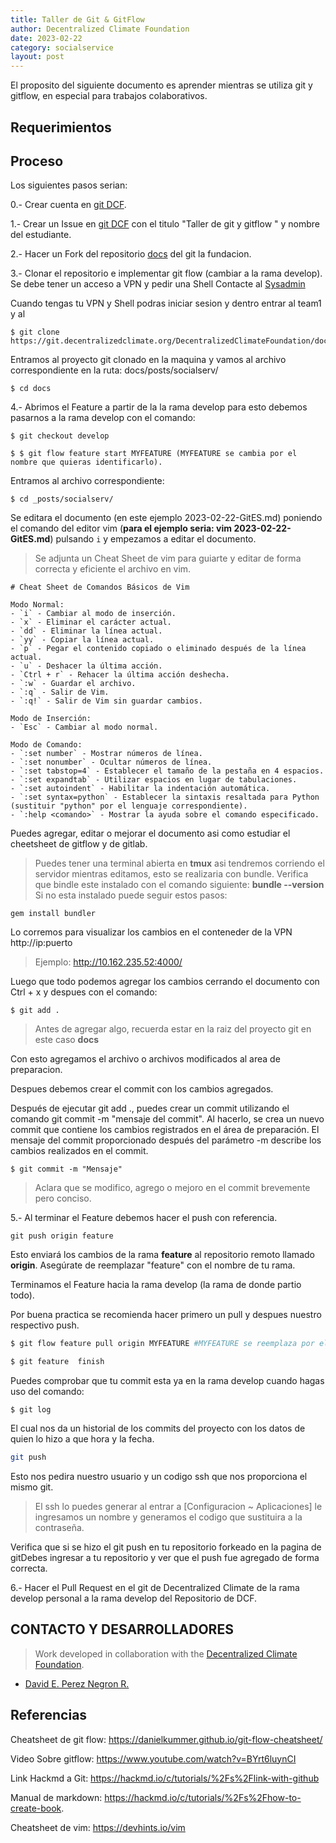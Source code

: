 ```yaml
---
title: Taller de Git & GitFlow
author: Decentralized Climate Foundation
date: 2023-02-22
category: socialservice
layout: post
---
```



El proposito del siguiente documento es aprender mientras se utiliza git y gitflow, en especial para trabajos colaborativos.

## Requerimientos

## Proceso

Los siguientes pasos serian:

0.- Crear cuenta en [git DCF](https://git.decentralizedclimate.org/DecentralizedClimateFoundation/docs).

1.- Crear un Issue en [git DCF](https://git.decentralizedclimate.org/DecentralizedClimateFoundation/docs) con el titulo "Taller de git y gitflow <nombre>" y nombre del estudiante.

2.- Hacer un Fork del repositorio [docs](https://git.decentralizedclimate.org/DecentralizedClimateFoundation/docs) del git la fundacion.

3.- Clonar el repositorio e implementar git flow (cambiar a la rama develop).
    Se debe tener un acceso a VPN y pedir una Shell Contacte al [Sysadmin](mailto:david@decentralizedclimate.org)

Cuando tengas tu VPN y Shell podras iniciar sesion y dentro entrar al team1 y al 

```shell
$ git clone https://git.decentralizedclimate.org/DecentralizedClimateFoundation/docs
```

Entramos al proyecto git clonado en la maquina y vamos al archivo correspondiente en la ruta: docs/posts/socialserv/

```shell
$ cd docs
```

4.- Abrimos el Feature a partir de la la rama develop
para esto debemos pasarnos a la rama develop con el comando:

```shell
$ git checkout develop

$ $ git flow feature start MYFEATURE (MYFEATURE se cambia por el nombre que quieras identificarlo).
```

Entramos al archivo correspondiente:

```shell
$ cd _posts/socialserv/
```
Se editara el documento (en este ejemplo 2023-02-22-GitES.md) poniendo el comando del editor vim (**para el ejemplo seria: vim 2023-02-22-GitES.md**) pulsando `i` y empezamos a editar el documento. 

>Se adjunta un Cheat Sheet de vim para guiarte y editar de forma correcta y eficiente el archivo en vim.


```shell
# Cheat Sheet de Comandos Básicos de Vim

Modo Normal:
- `i` - Cambiar al modo de inserción.
- `x` - Eliminar el carácter actual.
- `dd` - Eliminar la línea actual.
- `yy` - Copiar la línea actual.
- `p` - Pegar el contenido copiado o eliminado después de la línea actual.
- `u` - Deshacer la última acción.
- `Ctrl + r` - Rehacer la última acción deshecha.
- `:w` - Guardar el archivo.
- `:q` - Salir de Vim.
- `:q!` - Salir de Vim sin guardar cambios.

Modo de Inserción:
- `Esc` - Cambiar al modo normal.

Modo de Comando:
- `:set number` - Mostrar números de línea.
- `:set nonumber` - Ocultar números de línea.
- `:set tabstop=4` - Establecer el tamaño de la pestaña en 4 espacios.
- `:set expandtab` - Utilizar espacios en lugar de tabulaciones.
- `:set autoindent` - Habilitar la indentación automática.
- `:set syntax=python` - Establecer la sintaxis resaltada para Python (sustituir "python" por el lenguaje correspondiente).
- `:help <comando>` - Mostrar la ayuda sobre el comando especificado.
```

Puedes agregar, editar o mejorar el documento asi como estudiar el cheetsheet de gitflow y de gitlab.


>Puedes tener una terminal abierta en **tmux** asi tendremos corriendo el servidor mientras editamos, esto se realizaria con bundle.
> Verifica que bindle este instalado con el comando siguiente: **bundle --version**
Si no esta instalado puede seguir estos pasos:

```shell
gem install bundler
```

Lo corremos para visualizar los cambios en el conteneder de la VPN http://ip:puerto
> Ejemplo: http://10.162.235.52:4000/

Luego que todo podemos agregar los cambios cerrando el documento con Ctrl + x y despues con el comando:


```shell
$ git add . 
```
> Antes de agregar algo, recuerda estar en la raiz del proyecto git en este caso **docs** 

Con esto agregamos el archivo o archivos modificados al area de preparacion.

Despues debemos crear el commit con los cambios agregados.

Después de ejecutar git add ., puedes crear un commit utilizando el comando git commit -m "mensaje del commit". Al hacerlo, se crea un nuevo commit que contiene los cambios registrados en el área de preparación. El mensaje del commit proporcionado después del parámetro -m describe los cambios realizados en el commit.


```shell
$ git commit -m "Mensaje"
```

> Aclara que se modifico, agrego o mejoro en el commit brevemente pero conciso.
 
5.- Al terminar el Feature debemos hacer el push con referencia.

```shell
git push origin feature
```

Esto enviará los cambios de la rama **feature** al repositorio remoto llamado **origin**. Asegúrate de reemplazar "feature" con el nombre de tu rama.

Terminamos el Feature hacia la rama develop (la rama de donde partio todo).

Por buena practica se recomienda hacer primero un pull y despues nuestro respectivo push.


```sh
$ git flow feature pull origin MYFEATURE #MYFEATURE se reemplaza por el nombre que le pusiste al feature.

$ git feature  finish
```

Puedes comprobar que tu commit esta ya en la rama develop cuando hagas uso del comando:


```shell
$ git log
```

El cual nos da un historial de los commits del proyecto con los datos de quien lo hizo a que hora y la fecha.


```sh
git push
```
Esto nos pedira nuestro usuario y un codigo ssh que nos proporciona el mismo git.
> El ssh lo puedes generar al entrar a [Configuracion ~ Aplicaciones]  le ingresamos un nombre y generamos el codigo que sustituira a la contraseña.

Verifica que si se hizo el git push en tu repositorio forkeado en la pagina de gitDebes ingresar a tu repositorio y ver que el push fue agregado de forma correcta.


6.- Hacer el Pull Request en el git de Decentralized Climate de la rama develop personal a la rama develop del Repositorio de DCF.


## CONTACTO Y DESARROLLADORES
> Work developed in collaboration with the [Decentralized Climate Foundation](https://decentralizedclimate.org).

- [David E. Perez Negron R.](mailto:david@neetsec.com)

## Referencias

Cheatsheet de git flow: https://danielkummer.github.io/git-flow-cheatsheet/

Video Sobre gitflow: https://www.youtube.com/watch?v=BYrt6luynCI

Link Hackmd a Git: https://hackmd.io/c/tutorials/%2Fs%2Flink-with-github

Manual de markdown: https://hackmd.io/c/tutorials/%2Fs%2Fhow-to-create-book.

Cheatsheet de vim: https://devhints.io/vim
